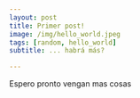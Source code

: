 ```yaml
---
layout: post
title: Primer post!
image: /img/hello_world.jpeg
tags: [random, hello_world]
subtitle: ... habrá más?

---
```


Espero pronto vengan mas cosas
